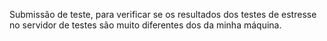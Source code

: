 Submissão de teste, para verificar se os resultados dos testes de estresse no servidor de testes são muito diferentes dos da minha máquina.